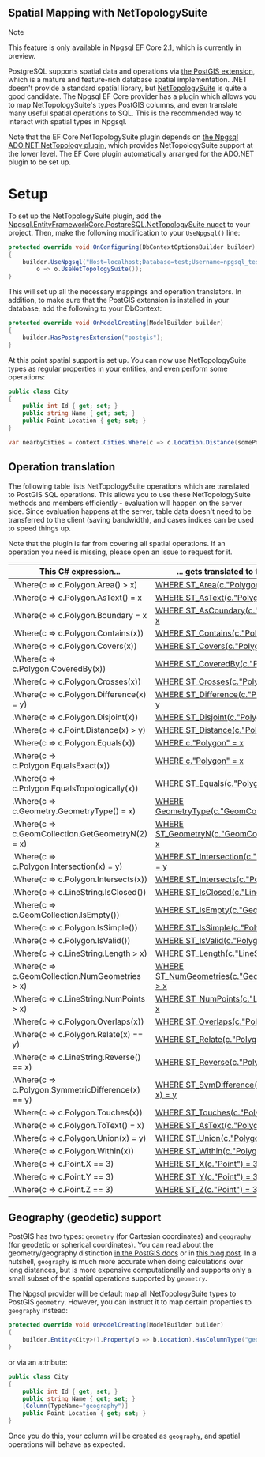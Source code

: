 ## Spatial Mapping with NetTopologySuite

> [!NOTE]
> This feature is only available in Npgsql EF Core 2.1, which is currently in preview.

PostgreSQL supports spatial data and operations via [the PostGIS extension](https://postgis.net/), which is a mature and feature-rich database spatial implementation. .NET doesn't provide a standard spatial library, but [NetTopologySuite](https://github.com/NetTopologySuite/NetTopologySuite) is quite a good candidate. The Npgsql EF Core provider has a plugin which allows you to map NetTopologySuite's types PostGIS columns, and even translate many useful spatial operations to SQL. This is the recommended way to interact with spatial types in Npgsql.

Note that the EF Core NetTopologySuite plugin depends on [the Npgsql ADO.NET NetTopology plugin](http://www.npgsql.org/doc/types/nts.html), which provides NetTopologySuite support at the lower level. The EF Core plugin automatically arranged for the ADO.NET plugin to be set up.

# Setup

To set up the NetTopologySuite plugin, add the [Npgsql.EntityFrameworkCore.PostgreSQL.NetTopologySuite nuget](https://github.com/packages/Npgsql.EntityFrameworkCore.PostgreSQL.NetTopologySuite) to your project. Then, make the following modification to your `UseNpgsql()` line:

```c#
protected override void OnConfiguring(DbContextOptionsBuilder builder)
{
    builder.UseNpgsql("Host=localhost;Database=test;Username=npgsql_tests;Password=npgsql_tests",
        o => o.UseNetTopologySuite());
}
```

This will set up all the necessary mappings and operation translators. In addition, to make sure that the PostGIS extension is installed in your database, add the following to your DbContext:

```c#
protected override void OnModelCreating(ModelBuilder builder)
{
    builder.HasPostgresExtension("postgis");
}
```

At this point spatial support is set up. You can now use NetTopologySuite types as regular properties in your entities, and even perform some operations:

```c#
public class City
{
    public int Id { get; set; }
    public string Name { get; set; }
    public Point Location { get; set; }
}

var nearbyCities = context.Cities.Where(c => c.Location.Distance(somePoint) < 100);
```

## Operation translation

The following table lists NetTopologySuite operations which are translated to PostGIS SQL operations. This allows you to use these NetTopologySuite methods and members efficiently - evaluation will happen on the server side. Since evaluation happens at the server, table data doesn't need to be transferred to the client (saving bandwidth), and cases indices can be used to speed things up.

Note that the plugin is far from covering all spatial operations. If an operation you need is missing, please open an issue to request for it.

| This C# expression...                                    | ... gets translated to this SQL |
|----------------------------------------------------------|---------------------------------|
| .Where(c => c.Polygon.Area() > x)                        | [WHERE ST_Area(c."Polygon") > x](https://postgis.net/docs/manual-2.4/ST_Area.html)
| .Where(c => c.Polygon.AsText() = x                       | [WHERE ST_AsText(c."Polygon") = x](https://postgis.net/docs/manual-2.4/ST_AsText.html)
| .Where(c => c.Polygon.Boundary = x                       | [WHERE ST_AsCoundary(c."Polygon") = x](https://postgis.net/docs/manual-2.4/ST_Boundary.html)
| .Where(c => c.Polygon.Contains(x))                       | [WHERE ST_Contains(c."Polygon", x)](https://postgis.net/docs/manual-2.4/ST_Contains.html)
| .Where(c => c.Polygon.Covers(x))                         | [WHERE ST_Covers(c."Polygon", x)](https://postgis.net/docs/manual-2.4/ST_Covers.html)
| .Where(c => c.Polygon.CoveredBy(x))                      | [WHERE ST_CoveredBy(c."Polygon", x)](https://postgis.net/docs/manual-2.4/ST_CoveredBy.html)
| .Where(c => c.Polygon.Crosses(x))                        | [WHERE ST_Crosses(c."Polygon", x)](https://postgis.net/docs/manual-2.4/ST_Crosses.html)
| .Where(c => c.Polygon.Difference(x) = y)                 | [WHERE ST_Difference(c."Polygon", x) = y](https://postgis.net/docs/manual-2.4/ST_Difference.html)
| .Where(c => c.Polygon.Disjoint(x))                       | [WHERE ST_Disjoint(c."Polygon", x)](https://postgis.net/docs/manual-2.4/ST_Disjoint.html)
| .Where(c => c.Point.Distance(x) > y)                     | [WHERE ST_Distance(c."Polygon", x) > y](https://postgis.net/docs/manual-2.4/ST_Distance.html)
| .Where(c => c.Polygon.Equals(x))                         | [WHERE c."Polygon" = x](https://postgis.net/docs/manual-2.4/ST_Geometry_EQ.html)
| .Where(c => c.Polygon.EqualsExact(x))                    | [WHERE c."Polygon" = x](https://postgis.net/docs/manual-2.4/ST_Geometry_EQ.html)
| .Where(c => c.Polygon.EqualsTopologically(x))            | [WHERE ST_Equals(c."Polygon", x)](https://postgis.net/docs/manual-2.4/ST_Equals.html)
| .Where(c => c.Geometry.GeometryType() = x)               | [WHERE GeometryType(c."GeomCollection") = x](https://postgis.net/docs/manual-2.4/GeometryType.html)
| .Where(c => c.GeomCollection.GetGeometryN(2) = x)        | [WHERE ST_GeometryN(c."GeomCollection", 3) = x](https://postgis.net/docs/manual-2.4/ST_GeometryN.html)
| .Where(c => c.Polygon.Intersection(x) = y)               | [WHERE ST_Intersection(c."Polygon", x) = y](https://postgis.net/docs/manual-2.4/ST_Intersection.html)
| .Where(c => c.Polygon.Intersects(x))                     | [WHERE ST_Intersects(c."Polygon", x)](https://postgis.net/docs/manual-2.4/ST_Intersects.html)
| .Where(c => c.LineString.IsClosed())                     | [WHERE ST_IsClosed(c."LineString")](https://postgis.net/docs/manual-2.4/ST_IsClosed.html)
| .Where(c => c.GeomCollection.IsEmpty())                  | [WHERE ST_IsEmpty(c."GeomCollection")](https://postgis.net/docs/manual-2.4/ST_IsEmpty.html)
| .Where(c => c.Polygon.IsSimple())                        | [WHERE ST_IsSimple(c."Polygon")](https://postgis.net/docs/manual-2.4/ST_IsSimple.html)
| .Where(c => c.Polygon.IsValid())                         | [WHERE ST_IsValid(c."Polygon")](https://postgis.net/docs/manual-2.4/ST_IsValid.html)
| .Where(c => c.LineString.Length > x)                     | [WHERE ST_Length(c."LineString") > x](https://postgis.net/docs/manual-2.4/ST_Length.html)
| .Where(c => c.GeomCollection.NumGeometries > x)          | [WHERE ST_NumGeometries(c."GeomCollection") > x](https://postgis.net/docs/manual-2.4/ST_NumGeometries.html)
| .Where(c => c.LineString.NumPoints > x)                  | [WHERE ST_NumPoints(c."LineString") > x](https://postgis.net/docs/manual-2.4/ST_NumPoints.html)
| .Where(c => c.Polygon.Overlaps(x))                       | [WHERE ST_Overlaps(c."Polygon", x)](https://postgis.net/docs/manual-2.4/ST_Overlaps.html)
| .Where(c => c.Polygon.Relate(x) == y)                    | [WHERE ST_Relate(c."Polygon", x) = y](https://postgis.net/docs/manual-2.4/ST_Relate.html)
| .Where(c => c.LineString.Reverse() == x)                 | [WHERE ST_Reverse(c."Polygon") = x](https://postgis.net/docs/manual-2.4/ST_Reverse.html)
| .Where(c => c.Polygon.SymmetricDifference(x) == y)       | [WHERE ST_SymDifference(c."Polygon", x) = y](https://postgis.net/docs/manual-2.4/ST_SymDifference.html)
| .Where(c => c.Polygon.Touches(x))                        | [WHERE ST_Touches(c."Polygon", x)](https://postgis.net/docs/manual-2.4/ST_Touches.html)
| .Where(c => c.Polygon.ToText() = x)                      | [WHERE ST_AsText(c."Polygon") = x](https://postgis.net/docs/manual-2.4/ST_AsText.html)
| .Where(c => c.Polygon.Union(x) = y)                      | [WHERE ST_Union(c."Polygon", x) = y](https://postgis.net/docs/manual-2.4/ST_Union.html)
| .Where(c => c.Polygon.Within(x))                         | [WHERE ST_Within(c."Polygon", x)](https://postgis.net/docs/manual-2.4/ST_Within.html)
| .Where(c => c.Point.X == 3)                              | [WHERE ST_X(c."Point") = 3](https://postgis.net/docs/manual-2.4/ST_X.html)
| .Where(c => c.Point.Y == 3)                              | [WHERE ST_Y(c."Point") = 3](https://postgis.net/docs/manual-2.4/ST_Y.html)
| .Where(c => c.Point.Z == 3)                              | [WHERE ST_Z(c."Point") = 3](https://postgis.net/docs/manual-2.4/ST_Z.html)

## Geography (geodetic) support

PostGIS has two types: `geometry` (for Cartesian coordinates) and `geography` (for geodetic or spherical coordinates). You can read about the geometry/geography distinction [in the PostGIS docs](https://postgis.net/docs/manual-2.4/using_postgis_dbmanagement.html#PostGIS_Geography) or in [this blog post](http://workshops.boundlessgeo.com/postgis-intro/geography.html). In a nutshell, `geography` is much more accurate when doing calculations over long distances, but is more expensive computationally and supports only a small subset of the spatial operations supported by `geometry`.

The Npgsql provider will be default map all NetTopologySuite types to PostGIS `geometry`. However, you can instruct it to map certain properties to `geography` instead:

```c#
protected override void OnModelCreating(ModelBuilder builder)
{
    builder.Entity<City>().Property(b => b.Location).HasColumnType("geography");
}
```

or via an attribute:

```c#
public class City
{
    public int Id { get; set; }
    public string Name { get; set; }
    [Column(TypeName="geography")]
    public Point Location { get; set; }
}
```

Once you do this, your column will be created as `geography`, and spatial operations will behave as expected.
